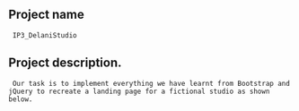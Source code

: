 ##  Project name
     IP3_DelaniStudio

##  Project description.
     Our task is to implement everything we have learnt from Bootstrap and jQuery to recreate a landing page for a fictional studio as shown below.